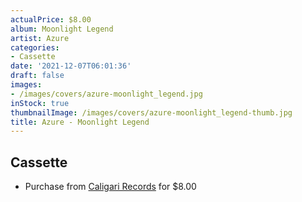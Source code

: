 ```yaml
---
actualPrice: $8.00
album: Moonlight Legend
artist: Azure
categories:
- Cassette
date: '2021-12-07T06:01:36'
draft: false
images:
- /images/covers/azure-moonlight_legend.jpg
inStock: true
thumbnailImage: /images/covers/azure-moonlight_legend-thumb.jpg
title: Azure - Moonlight Legend
---
```


## Cassette
* Purchase from [Caligari Records](https://caligarirecords.storenvy.com/products/34257910-azure-moonlight-legend) for $8.00
